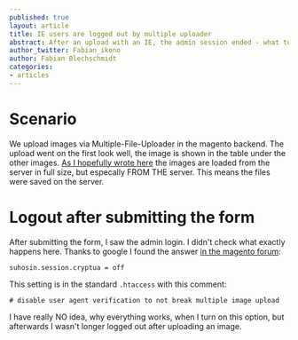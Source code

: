 ```yaml
---
published: true
layout: article
title: IE users are logged out by multiple uploader
abstract: After an upload with an IE, the admin session ended - what to do against this?
author_twitter: Fabian_ikono
author: Fabian Blechschmidt
categories:
- articles
---
```


# Scenario
We upload images via Multiple-File-Uploader in the magento backend. The upload went on the first look well, the image is shown in the table under the other images. [As I hopefully wrote here](/articles/Magentos-Flex-Uploader.html) the images are loaded from the server in full size, but especally FROM THE server. This means the files were saved on the server.

# Logout after submitting the form
After submitting the form, I saw the admin login. I didn't check what exactly happens here. Thanks to google I found the answer [in the magento forum](http://www.magentocommerce.com/boards/index.php/viewthread/280566/#t411014):

	suhosin.session.cryptua = off 
    
This setting is in the standard `.htaccess` with this comment:

	# disable user agent verification to not break multiple image upload
    
I have really NO idea, why everything works, when I turn on this option, but afterwards I wasn't longer logged out after uploading an image.